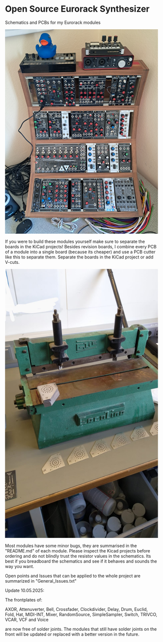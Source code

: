 # Open Source Eurorack Synthesizer

Schematics and PCBs for my Eurorack modules

![](https://raw.githubusercontent.com/Fihdi/Eurorack/refs/heads/main/PersonalSetup.jpg)

If you were to build these modules yourself make sure to separate the boards in the KiCad projects! Besides revision boards, I combine every PCB of a module into a single board (because its cheaper) and use a PCB cutter like this to separate them. Separate the boards in the KiCad project or add V-cuts.

![](https://raw.githubusercontent.com/Fihdi/Eurorack/main/Cutter.jpeg)

Most modules have some minor bugs, they are summarised in the "README.md" of each module. Please inspect the Kicad projects before ordering and do not blindly trust the resistor values in the schematics. Its best if you breadboard the schematics and see if it behaves and sounds the way you want.

Open points and Issues that can be applied to the whole project are summarized in "General_Issues.txt"

Update 10.05.2025:

The frontplates of:

AXOR, Attenuverter, Bell, Crossfader, Clockdivider, Delay, Drum, Euclid, Fold, Hat, MIDI-INT, Mixer, RandomSource, SimpleSampler, Switch, TRIVCO, VCAR, VCF and Voice 

are now free of solder joints. The modules that still have solder joints on the front will be updated or replaced with a better version in the future. 
